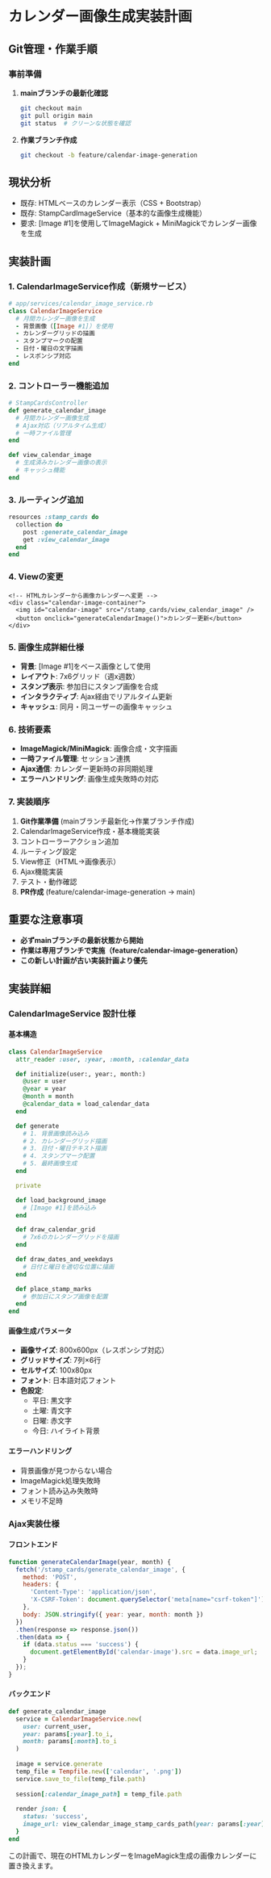 # カレンダー画像生成実装計画

## Git管理・作業手順
### 事前準備
1. **mainブランチの最新化確認**
   ```bash
   git checkout main
   git pull origin main
   git status  # クリーンな状態を確認
   ```

2. **作業ブランチ作成**
   ```bash
   git checkout -b feature/calendar-image-generation
   ```

## 現状分析
- 既存: HTMLベースのカレンダー表示（CSS + Bootstrap）
- 既存: StampCardImageService（基本的な画像生成機能）
- 要求: [Image #1]を使用してImageMagick + MiniMagickでカレンダー画像を生成

## 実装計画

### 1. CalendarImageService作成（新規サービス）
```ruby
# app/services/calendar_image_service.rb
class CalendarImageService
  # 月間カレンダー画像を生成
  - 背景画像（[Image #1]）を使用
  - カレンダーグリッドの描画
  - スタンプマークの配置
  - 日付・曜日の文字描画
  - レスポンシブ対応
end
```

### 2. コントローラー機能追加
```ruby
# StampCardsController
def generate_calendar_image
  # 月間カレンダー画像生成
  # Ajax対応（リアルタイム生成）
  # 一時ファイル管理
end

def view_calendar_image
  # 生成済みカレンダー画像の表示
  # キャッシュ機能
end
```

### 3. ルーティング追加
```ruby
resources :stamp_cards do
  collection do
    post :generate_calendar_image
    get :view_calendar_image
  end
end
```

### 4. Viewの変更
```erb
<!-- HTMLカレンダーから画像カレンダーへ変更 -->
<div class="calendar-image-container">
  <img id="calendar-image" src="/stamp_cards/view_calendar_image" />
  <button onclick="generateCalendarImage()">カレンダー更新</button>
</div>
```

### 5. 画像生成詳細仕様
- **背景**: [Image #1]をベース画像として使用
- **レイアウト**: 7x6グリッド（週x週数）
- **スタンプ表示**: 参加日にスタンプ画像を合成
- **インタラクティブ**: Ajax経由でリアルタイム更新
- **キャッシュ**: 同月・同ユーザーの画像キャッシュ

### 6. 技術要素
- **ImageMagick/MiniMagick**: 画像合成・文字描画
- **一時ファイル管理**: セッション連携
- **Ajax通信**: カレンダー更新時の非同期処理
- **エラーハンドリング**: 画像生成失敗時の対応

### 7. 実装順序
1. **Git作業準備** (mainブランチ最新化→作業ブランチ作成)
2. CalendarImageService作成・基本機能実装
3. コントローラーアクション追加
4. ルーティング設定
5. View修正（HTML→画像表示）
6. Ajax機能実装
7. テスト・動作確認
8. **PR作成** (feature/calendar-image-generation → main)

## 重要な注意事項
- **必ずmainブランチの最新状態から開始**
- **作業は専用ブランチで実施（feature/calendar-image-generation）**
- **この新しい計画が古い実装計画より優先**

## 実装詳細

### CalendarImageService 設計仕様

#### 基本構造
```ruby
class CalendarImageService
  attr_reader :user, :year, :month, :calendar_data

  def initialize(user:, year:, month:)
    @user = user
    @year = year
    @month = month
    @calendar_data = load_calendar_data
  end

  def generate
    # 1. 背景画像読み込み
    # 2. カレンダーグリッド描画
    # 3. 日付・曜日テキスト描画
    # 4. スタンプマーク配置
    # 5. 最終画像生成
  end

  private

  def load_background_image
    # [Image #1]を読み込み
  end

  def draw_calendar_grid
    # 7x6のカレンダーグリッドを描画
  end

  def draw_dates_and_weekdays
    # 日付と曜日を適切な位置に描画
  end

  def place_stamp_marks
    # 参加日にスタンプ画像を配置
  end
end
```

#### 画像生成パラメータ
- **画像サイズ**: 800x600px（レスポンシブ対応）
- **グリッドサイズ**: 7列×6行
- **セルサイズ**: 100x80px
- **フォント**: 日本語対応フォント
- **色設定**: 
  - 平日: 黒文字
  - 土曜: 青文字
  - 日曜: 赤文字
  - 今日: ハイライト背景

#### エラーハンドリング
- 背景画像が見つからない場合
- ImageMagick処理失敗時
- フォント読み込み失敗時
- メモリ不足時

### Ajax実装仕様

#### フロントエンド
```javascript
function generateCalendarImage(year, month) {
  fetch('/stamp_cards/generate_calendar_image', {
    method: 'POST',
    headers: {
      'Content-Type': 'application/json',
      'X-CSRF-Token': document.querySelector('meta[name="csrf-token"]').content
    },
    body: JSON.stringify({ year: year, month: month })
  })
  .then(response => response.json())
  .then(data => {
    if (data.status === 'success') {
      document.getElementById('calendar-image').src = data.image_url;
    }
  });
}
```

#### バックエンド
```ruby
def generate_calendar_image
  service = CalendarImageService.new(
    user: current_user,
    year: params[:year].to_i,
    month: params[:month].to_i
  )
  
  image = service.generate
  temp_file = Tempfile.new(['calendar', '.png'])
  service.save_to_file(temp_file.path)
  
  session[:calendar_image_path] = temp_file.path
  
  render json: {
    status: 'success',
    image_url: view_calendar_image_stamp_cards_path(year: params[:year], month: params[:month])
  }
end
```

この計画で、現在のHTMLカレンダーをImageMagick生成の画像カレンダーに置き換えます。
